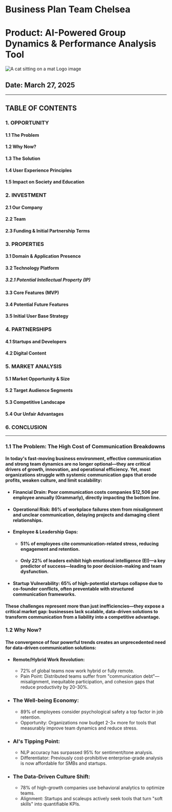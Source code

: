 # **Business Plan Team Chelsea**
# **Product:** AI-Powered Group Dynamics & Performance Analysis Tool
![A cat sitting on a mat](https://typli.ai/_next/image?url=%2Fai-text-generator.png&w=1200&q=75)
Logo image
## **Date:** March 27, 2025


---

## **TABLE OF CONTENTS** 
 
### 1. **OPPORTUNITY** 
#### 1.1 The Problem 
#### 1.2 Why Now? 
#### 1.3 The Solution 
#### 1.4 User Experience Principles 
#### 1.5 Impact on Society and Education

### 2. **INVESTMENT**  
#### 2.1 Our Company  
#### 2.2 Team  
#### 2.3 Funding & Initial Partnership Terms  

### 3. **PROPERTIES**  
#### 3.1 Domain & Application Presence  
#### 3.2 Technology Platform  
##### 3.2.1 Potential Intellectual Property (IP)  
#### 3.3 Core Features (MVP)  
#### 3.4 Potential Future Features  
#### 3.5 Initial User Base Strategy  

### 4. **PARTNERSHIPS**  
#### 4.1 Startups and Developers  
#### 4.2 Digital Content  

### 5. **MARKET ANALYSIS**  
#### 5.1 Market Opportunity & Size  
#### 5.2 Target Audience Segments  
#### 5.3 Competitive Landscape  
#### 5.4 Our Unfair Advantages  

### 6. **CONCLUSION**

----

### **1.1 The Problem: The High Cost of Communication Breakdowns**

#### In today's fast-moving business environment, effective communication and strong team dynamics are no longer optional—they are **critical drivers of growth, innovation, and operational efficiency**. Yet, most organizations struggle with systemic communication gaps that **erode profits, weaken culture, and limit scalability**:

- #### **Financial Drain:** Poor communication costs companies **$12,506 per employee annually** (Grammarly), directly impacting the bottom line.
- #### **Operational Risk:** **86% of workplace failures** stem from misalignment and unclear communication, delaying projects and damaging client relationships.
- #### **Employee & Leadership Gaps:**
  - #### **51% of employees** cite communication-related stress, reducing engagement and retention.
  - #### Only **22% of leaders** exhibit high emotional intelligence (EI)—a key predictor of success—leading to poor decision-making and team dysfunction.
- #### **Startup Vulnerability:** **65% of high-potential startups collapse** due to co-founder conflicts, often preventable with structured communication frameworks.

#### These challenges represent more than just inefficiencies—they expose a **critical market gap**: businesses lack **scalable, data-driven solutions** to transform communication from a liability into a competitive advantage.


### **1.2 Why Now?**

#### The convergence of four powerful trends creates an unprecedented need for data-driven communication solutions:

- #### **Remote/Hybrid Work Revolution:**
    - 72% of global teams now work hybrid or fully remote.
    - Pain Point: Distributed teams suffer from "communication debt"—misalignment, inequitable participation, and cohesion gaps that reduce productivity by 20-30%.
  
- ### **The Well-being Economy:**
    - 89% of employees consider psychological safety a top factor in job retention.
    - Opportunity: Organizations now budget 2-3× more for tools that measurably improve team dynamics and reduce stress.

- ### **AI's Tipping Point:**
    - NLP accuracy has surpassed 95% for sentiment/tone analysis.
    - Differentiator: Previously cost-prohibitive enterprise-grade analysis is now affordable for SMBs and startups.
  
- ### **The Data-Driven Culture Shift:**
    - 78% of high-growth companies use behavioral analytics to optimize teams.
    - Alignment: Startups and scaleups actively seek tools that turn "soft skills" into quantifiable KPIs.



